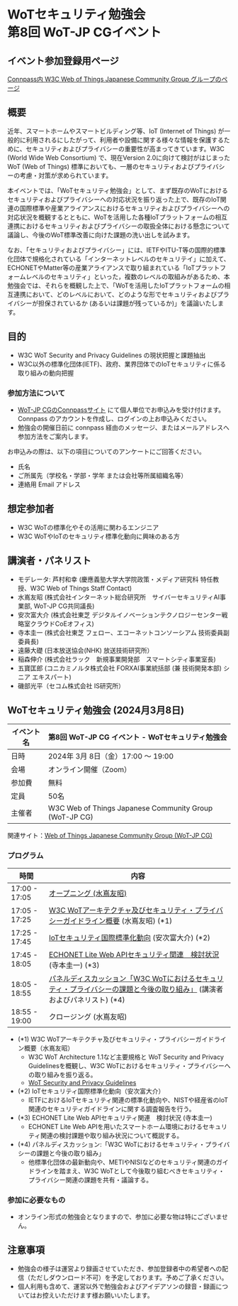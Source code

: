 # WoTセキュリティ勉強会<br/>第8回 WoT-JP CGイベント

## イベント参加登録用ページ

[Connpass内 W3C Web of Things Japanese Community Group グループのページ](https://wot-jp-cg.connpass.com/event/300963/)

## 概要

近年、スマートホームやスマートビルディング等、IoT (Internet of Things) が一般的に利用されるにしたがって、利用者や設備に関する様々な情報を保護するために、セキュリティおよびプライバシーの重要性が高まってきています。W3C (World Wide Web Consortium) で、現在Version 2.0に向けて検討がはじまった WoT (Web of Things) 標準においても、一層のセキュリティおよびプライバシーの考慮・対策が求められています。

本イベントでは、「WoTセキュリティ勉強会」として、まず既存のWoTにおけるセキュリティおよびプライバシーへの対応状況を振り返った上で、既存のIoT関連の国際標準や産業アライアンスにおけるセキュリティおよびプライバシーへの対応状況を概観するとともに、WoTを活用した各種IoTプラットフォームの相互連携におけるセキュリティおよびプライバシーの取扱全体における懸念について議論し、今後のWoT標準改善に向けた課題の洗い出しを試みます。

なお、「セキュリティおよびプライバシー」には、IETFやITU-T等の国際的標準化団体で規格化されている「インターネットレベルのセキュリテイ」に加えて、ECHONETやMatter等の産業アライアンスで取り組まれている「IoTプラットフォームレベルのセキュリティ」といった，複数のレベルの取組みがあるため、本勉強会では、それらを概観した上で、「WoTを活用したIoTプラットフォームの相互連携において、どのレベルにおいて、どのような形でセキュリティおよびプライバシーが担保されているか (あるいは課題が残っているか)」を議論いたします。

## 目的

* W3C WoT Security and Privacy Guidelines の現状把握と課題抽出
* W3C以外の標準化団体(IETF)、政府、業界団体でのIoTセキュリティに係る取り組みの動向把握

### 参加方法について
- [WoT-JP CGのConnpassサイト](https://wot-jp-cg.connpass.com/event/300963/) にて個人単位でお申込みを受け付けます。Connpass のアカウントを作成し、ログインの上お申込みください。
- 勉強会の開催日前に connpass 経由のメッセージ、またはメールアドレスへ参加方法をご案内します。

お申込みの際は、以下の項目についてのアンケートにご回答ください。
- 氏名
- ご所属先（学校名・学部・学年 または会社等所属組織名等）
- 連絡用 Email アドレス

## 想定参加者

* W3C WoTの標準化やその活用に関わるエンジニア
* W3C WoTやIoTのセキュリティ標準化動向に興味のある方

## 講演者・パネリスト

* モデレータ: 芦村和幸 (慶應義塾大学大学院政策・メディア研究科 特任教授、W3C Web of Things Staff Contact)
* 水嶌友昭 (株式会社インターネット総合研究所　サイバーセキュリティAI事業部, WoT-JP CG共同議長)
* 安次富大介 (株式会社東芝 デジタルイノベーションテクノロジーセンター戦略室クラウドCoEオフィス)
* 寺本圭一 (株式会社東芝 フェロー、エコーネットコンソーシアム 技術委員副委員長)
* 遠藤大礎 (日本放送協会(NHK) 放送技術研究所）
* 稲森伸介 (株式会社ラック　新規事業開発部　スマートシティ事業室長)
* 五寶匡郎 (コニカミノルタ株式会社 FORXAI事業統括部 (兼 技術開発本部) シニア エキスパート)
* 磯部光平（セコム株式会社 IS研究所）

## WoTセキュリティ勉強会 (2024月3月8日)

| イベント名 | 第8回 WoT-JP CG イベント - WoTセキュリティ勉強会     |
| ---------- | ------------------------------------------------------------ |
| 日時       | 2024年 3月 8日（金）17:00 ～ 19:00                        |
| 会場       | オンライン開催（Zoom）                                       |
| 参加費     | 無料                                                         |
| 定員       | 50名                                                         |
| 主催者     | W3C Web of Things Japanese Community Group (WoT-JP CG)       |

関連サイト：[Web of Things Japanese Community Group (WoT-JP CG)](https://wot-jp-cg.netlify.app/#/)

### プログラム

| 時間    | 内容                                                                                 |
| ------- | ------------------------------------------------------------------------------------ |
| 17:00 - 17:05| [オープニング (水嶌友昭)](https://github.com/w3c/wot-jp-cg/blob/main/Event/20240308_8th_Security/20240308-wot-sec-seminar-Mizushima.pdf)|
| 17:05 - 17:25| [W3C WoTアーキテクチャ及びセキュリティ・プライバシーガイドライン概要](https://github.com/w3c/wot-jp-cg/blob/main/Event/20240308_8th_Security/202400308-wot-sec-seminar-Mizushima.md) (水嶌友昭) (\*1)|
| 17:25 - 17:45| [IoTセキュリティ国際標準化動向](https://github.com/w3c/wot-jp-cg/blob/main/Event/20240308_8th_Security/20240308-wot-sec-seminar-ietf-ajitomi.pdf) (安次富大介) (\*2) |
| 17:45 - 18:05| [ECHONET Lite Web APIセキュリティ関連　検討状況](https://github.com/w3c/wot-jp-cg/blob/main/Event/20240308_8th_Security/20240308-wot-sec-seminar-echonet-teramoto.pdf) (寺本圭一) (\*3) |
| 18:05 - 18:55| [パネルディスカッション「W3C WoTにおけるセキュリティ・プライバシーの課題と今後の取り組み」](https://github.com/w3c/wot-jp-cg/blob/main/Event/20240308_8th_Security/20240308-wot-sec-seminar-ka.pdf) (講演者およびパネリスト) (\*4) |
| 18:55 - 19:00| クロージング (水嶌友昭)| 

* (\*1) W3C WoTアーキテクチャ及びセキュリティ・プライバシーガイドライン概要（水嶌友昭）
    * W3C WoT Architecture 1.1など主要規格と WoT Security and Privacy Guidelinesを概観し、W3C WoTにおけるセキュリティ・プライバシーへの取り組みを振り返る。
    * [WoT Security and Privacy Guidelines](https://www.w3.org/TR/wot-security/)
* (\*2) IoTセキュリティ国際標準化動向（安次富大介）
    * IETFにおけるIoTセキュリティ関連の標準化動向や、NISTや経産省のIoT関連のセキュリティガイドラインに関する調査報告を行う。
* (\*3) ECHONET Lite Web APIセキュリティ関連　検討状況 (寺本圭一)
    * ECHONET Lite Web APIを用いたスマートホーム環境におけるセキュリティ関連の検討課題や取り組み状況について概説する。
* (\*4) パネルディスカッション:「W3C WoTにおけるセキュリティ・プライバシーの課題と今後の取り組み」 
    * 他標準化団体の最新動向や、METIやNISIなどのセキュリティ関連のガイドラインを踏まえ、W3C WoTとして今後取り組むべきセキュリティ・プライバシー関連の課題を共有・議論する。

### 参加に必要なもの

* オンライン形式の勉強会となりますので、参加に必要な物は特にございません。

## 注意事項

* 勉強会の様子は運営より録画させていただき、参加登録者中の希望者への配信（ただしダウンロード不可）を予定しております。予めご了承ください。
* 個人利用も含めて、運営以外で勉強会およびアイデアソンの録音・録画についてはお控えいただけます様お願いいたします。

